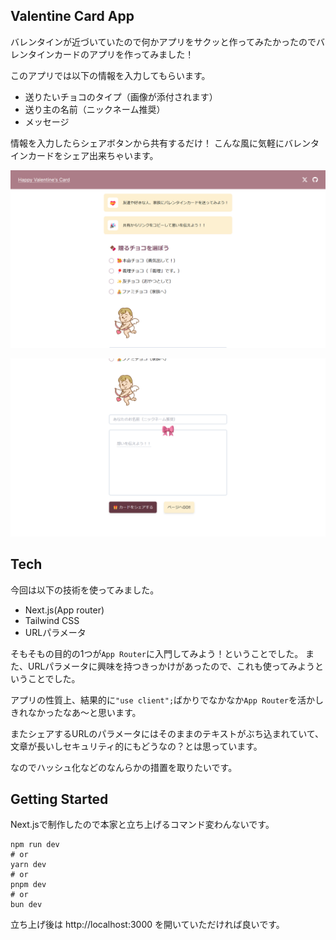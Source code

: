 ## Valentine Card App

バレンタインが近づいていたので何かアプリをサクッと作ってみたかったのでバレンタインカードのアプリを作ってみました！

このアプリでは以下の情報を入力してもらいます。

- 送りたいチョコのタイプ（画像が添付されます）
- 送り主の名前（ニックネーム推奨）
- メッセージ

情報を入力したらシェアボタンから共有するだけ！
こんな風に気軽にバレンタインカードをシェア出来ちゃいます。

![Top Page1](./README_IMG/top-page1.png)

![Top Page2](./README_IMG/top-page2.png)

## Tech
今回は以下の技術を使ってみました。

- Next.js(App router)
- Tailwind CSS
- URLパラメータ

そもそもの目的の1つが`App Router`に入門してみよう！ということでした。
また、URLパラメータに興味を持つきっかけがあったので、これも使ってみようということでした。

アプリの性質上、結果的に`"use client";`ばかりでなかなか`App Router`を活かしきれなかったなあ～と思います。

またシェアするURLのパラメータにはそのままのテキストがぶち込まれていて、文章が長いしセキュリティ的にもどうなの？とは思っています。

なのでハッシュ化などのなんらかの措置を取りたいです。

## Getting Started
Next.jsで制作したので本家と立ち上げるコマンド変わんないです。

```shell
npm run dev
# or
yarn dev
# or
pnpm dev
# or
bun dev
```

立ち上げ後は http://localhost:3000 を開いていただければ良いです。